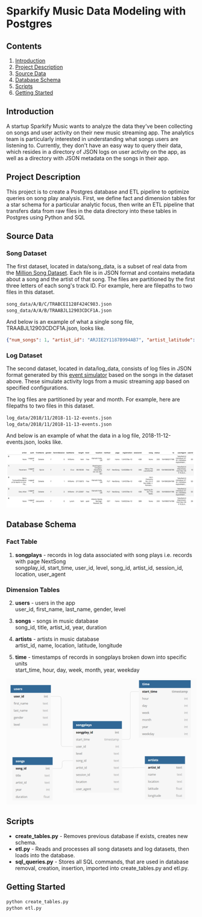 # Sparkify Music Data Modeling with Postgres

## Contents

1. [Introduction](#Introduction)
2. [Project Description](#motivation)
3. [Source Data](#Datasets)
4. [Database Schema](#Schema)
5. [Scripts](#Scripts)
6. [Getting Started](#Started)


## Introduction<a name="installation"></a>

A startup Sparkify Music wants to analyze the data they've been collecting on songs and user activity on their new music streaming app. The analytics team is particularly interested in understanding what songs users are listening to. Currently, they don't have an easy way to query their data, which resides in a directory of JSON logs on user activity on the app, as well as a directory with JSON metadata on the songs in their app.

## Project Description<a name="motivation"></a>

This project is to create a Postgres database and ETL pipeline to optimize queries on song play analysis. First, we define fact and dimension tables for a star schema for a particular analytic focus, then write an ETL pipeline that transfers data from raw files in the data directory into these tables in Postgres using Python and SQL

## Source Data <a name="Datasets"></a>

### Song Dataset

The first dataset, located in data/song_data, is a subset of real data from the [Million Song Dataset](http://millionsongdataset.com/). Each file is in JSON format and contains metadata about a song and the artist of that song. The files are partitioned by the first three letters of each song's track ID. For example, here are filepaths to two files in this dataset.

`song_data/A/B/C/TRABCEI128F424C983.json`</br>
`song_data/A/A/B/TRAABJL12903CDCF1A.json`

And below is an example of what a single song file, TRAABJL12903CDCF1A.json, looks like.

```json
{"num_songs": 1, "artist_id": "ARJIE2Y1187B994AB7", "artist_latitude": null, "artist_longitude": null, "artist_location": "", "artist_name": "Line Renaud", "song_id": "SOUPIRU12A6D4FA1E1", "title": "Der Kleine Dompfaff", "duration": 152.92036, "year": 0}
```

### Log Dataset

The second dataset, located in data/log_data, consists of log files in JSON format generated by this [event simulator](https://github.com/Interana/eventsim) based on the songs in the dataset above. These simulate activity logs from a music streaming app based on specified configurations.

The log files are partitioned by year and month. For example, here are filepaths to two files in this dataset.

`log_data/2018/11/2018-11-12-events.json`</br>
`log_data/2018/11/2018-11-13-events.json`



And below is an example of what the data in a log file, 2018-11-12-events.json, looks like.

![log-data](log-data.png)

## Database Schema <a name="Schema"></a>

### Fact Table
1. **songplays** - records in log data associated with song plays i.e. records with page NextSong</br>
songplay_id, start_time, user_id, level, song_id, artist_id, session_id, location, user_agent

### Dimension Tables
2. **users** - users in the app</br>
user_id, first_name, last_name, gender, level

3. **songs** - songs in music database</br>
song_id, title, artist_id, year, duration

4. **artists** - artists in music database</br>
artist_id, name, location, latitude, longitude

5. **time** - timestamps of records in songplays broken down into specific units</br>
start_time, hour, day, week, month, year, weekday

![schema](schema.png)

## Scripts <a name="Scripts"></a>

- **create_tables.py** - Removes previous database if exists, creates new schema.
- **etl.py** - Reads and processes all song datasets and log datasets, then loads into the database.
- **sql_queries.py** - Stores all SQL commands, that are used in database removal, creation, insertion, imported into create_tables.py and etl.py.

## Getting Started <a name="Started"></a>

`python create_tables.py`</br>
`python etl.py`

